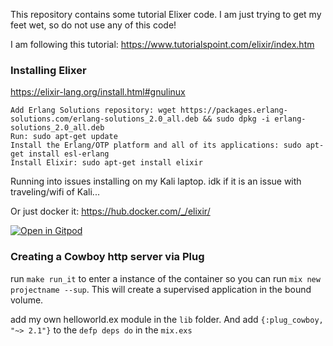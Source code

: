 This repository contains some tutorial Elixer code. I am just trying to get my feet wet, so do not use any of this code!

I am following this tutorial: https://www.tutorialspoint.com/elixir/index.htm

### Installing Elixer

https://elixir-lang.org/install.html#gnulinux


    Add Erlang Solutions repository: wget https://packages.erlang-solutions.com/erlang-solutions_2.0_all.deb && sudo dpkg -i erlang-solutions_2.0_all.deb
    Run: sudo apt-get update
    Install the Erlang/OTP platform and all of its applications: sudo apt-get install esl-erlang
    Install Elixir: sudo apt-get install elixir

Running into issues installing on my Kali laptop. idk if it is an issue with traveling/wifi of Kali... 

Or just docker it: https://hub.docker.com/_/elixir/

[![Open in Gitpod](https://gitpod.io/button/open-in-gitpod.svg)](https://gitpod.io/#https://github.com/brandonmcclure/elixer_helloworld/blob/main/readme.md)

### Creating a Cowboy http server via Plug

run `make run_it` to enter a instance of the container so you can run `mix new projectname --sup`. This will create a supervised application in the bound volume.

add my own helloworld.ex module in the `lib` folder. And add `{:plug_cowboy, "~> 2.1"}` to the `defp deps do` in the `mix.exs`